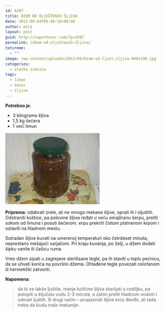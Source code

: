 ```yaml
---
id: 4207
title: DžEM OD OLjUŠTENIH ŠLjIVA
date: 2012-09-04T09:40:18+00:00
author: mila
layout: post
guid: http://superkuvar.com/?p=4207
permalink: /džem-od-oljuštenih-šljiva/
totvreme:
  - ""
image: /wp-content/uploads/2012/09/Dzem-od-ljust.sljiva-940x198.jpg
categories:
  - slatka zimnica
tags:
  - limun
  - šećer
  - šljive
---
```

**Potrebno je**:

  * 3 kilograma šljiva
  * 1,5 kg šećera
  * 1 veći limun

<img class="alignnone size-medium wp-image-4208" title="Dzem od ljust.sljiva" src="/wp-content/uploads/2012/09/Dzem-od-ljust.sljiva-1024x768.jpg" alt="" width="300" height="225" /> 

**Priprema**: odabrati zrele, ali ne mnogo mekane šljive, oprati ih i oljuštiti. Odstraniti koštice, pa polovine šljiva ređati u veću emajliranu šerpu, preliti sokom od limuna i posuti šećerom.  erpu prekriti čistom platnenom krpom i ostaviti na hladnom mestu.

Sutradan šljive kuvati na umerenoj temperaturi oko četrdeset minuta, neprestano mešajući varjačom. Pri kraju kuvanja, po želji, u džem dodati šipku vanile ili čašicu ruma.

Vreo džem sipati u zagrejane sterilisane tegle, pa ih staviti u toplu pećnicu, da se uhvati korica na površini džema. Ohlađene tegle povezati celofanom ili hermetički zatvoriti.

**Napomena**: 
> da bi se lakše ljuštile, manje količine šljiva stavljati u cediljku, pa potopiti u ključalu vodu 2-3 minuta, a zatim preliti hladnom vodom i odmah ljuštiti. Ili drugi način &#8211; propasirati šljive kroz đevđir, ali tada treba da budu malo mekanije.